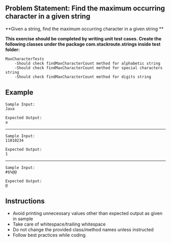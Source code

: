 ## Problem Statement: Find the maximum occurring character in a given string ##

**Given a string, find the maximum occurring character in a given string **

**This exercise should be completed by writing unit test cases. Create the following classes under the package com.stackroute.strings inside test folder:**


    MaxCharacterTests
        -Should check findMaxCharacterCount method for alphabetic string
        -Should check findMaxCharacterCount method for special characters string 
        -Should check findMaxCharacterCount method for digits string 

## Example
    Sample Input:
    Java
    
    Expected Output:   
    a
--------------------------------------------------------
    Sample Input:
    11010234
    
    Expected Output:
    1
--------------------------------------------------------
    Sample Input:
    #$%@@
    
    Expected Output:
    @
## Instructions
- Avoid printing unnecessary values other than expected output as given in sample
- Take care of whitespace/trailing whitespace
- Do not change the provided class/method names unless instructed
- Follow best practices while coding